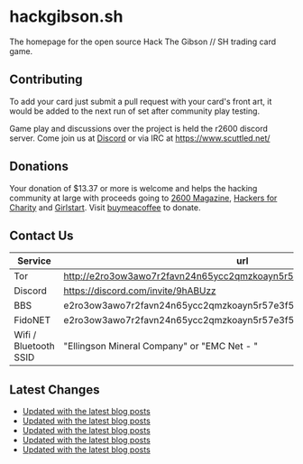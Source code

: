 # hackgibson.sh
The homepage for the open source Hack The Gibson // SH trading card game.


## Contributing

To add your card just submit a pull request with your card's front art, it would be added to the next run of set after community play testing.

Game play and discussions over the project is held the r2600 discord server. Come join us at [Discord](https://discord.com/invite/9hABUzz) or via IRC at https://www.scuttled.net/


## Donations

Your donation of $13.37 or more is welcome and helps the hacking community at large with proceeds going to [2600 Magazine](https://2600.com/), [Hackers for Charity](https://hackersforcharity.org) and [Girlstart](https://girlstart.org).  Visit [buymeacoffee](https://www.buymeacoffee.com/hackgibson.sh) to donate.


## Contact Us

Service | url
-|-
Tor | http://e2ro3ow3awo7r2favn24n65ycc2qmzkoayn5r57e3f56nvjwdcgg32ad.onion
Discord | https://discord.com/invite/9hABUzz
BBS | e2ro3ow3awo7r2favn24n65ycc2qmzkoayn5r57e3f56nvjwdcgg32ad.onion:23
FidoNET | e2ro3ow3awo7r2favn24n65ycc2qmzkoayn5r57e3f56nvjwdcgg32ad.onion:24554
Wifi / Bluetooth SSID | "Ellingson Mineral Company" or "EMC Net - <fidonet address>"

## Latest Changes
<!-- BLOG-POST-LIST:START -->
- [Updated with the latest blog posts](https://github.com/DFW2600/hackgibson.sh/commit/434a6fa282b731f8348f2543eb3a884e563737ce)
- [Updated with the latest blog posts](https://github.com/DFW2600/hackgibson.sh/commit/81f2bc0a2eec15650cca2005c85e3fa13b57d70a)
- [Updated with the latest blog posts](https://github.com/DFW2600/hackgibson.sh/commit/2f4864b930381b186279d42d8be067cee486ac2f)
- [Updated with the latest blog posts](https://github.com/DFW2600/hackgibson.sh/commit/56558b7d74f5a1a018ece9ee443f4176163f6e2f)
- [Updated with the latest blog posts](https://github.com/DFW2600/hackgibson.sh/commit/b79f412b5a463e163d95e176627390195d4366f3)
<!-- BLOG-POST-LIST:END -->
